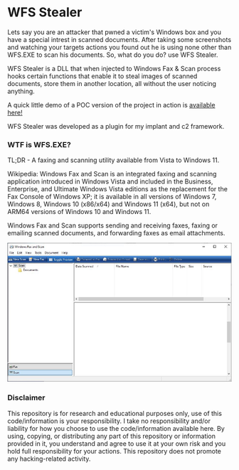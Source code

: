 # WFS Stealer

Lets say you are an attacker that pwned a victim's Windows box and you have a 
special intrest in scanned documents.
After taking some screenshots and watching your targets actions you found out he is using none
other than WFS.EXE to scan his documents.
So, what do you do? use WFS Stealer.

WFS Stealer is a DLL that when injected to Windows Fax & Scan process hooks certain functions that enable it to steal images of scanned documents, store them in another location, all without the user noticing anything.

A quick little demo of a POC version of the project in action is [available here!](https://youtu.be/HdC1e6Rpves?si=15ez4nDGZeyE9o3b)

WFS Stealer was developed as a plugin for my implant and c2 framework.

### WTF is WFS.EXE?

TL;DR - A faxing and scanning utility available from Vista to Windows 11.
 
Wikipedia: Windows Fax and Scan is an integrated faxing and scanning application introduced in Windows Vista and included in the Business, 
Enterprise, and Ultimate Windows Vista editions as the replacement for the Fax Console of Windows XP;
it is available in all versions of Windows 7, Windows 8, Windows 10 (x86/x64) and Windows 11 (x64), but not on ARM64 versions of Windows 10 and Windows 11.

Windows Fax and Scan supports sending and receiving faxes, faxing or emailing scanned documents, and forwarding faxes as email attachments.

![wfs](/assets/WFS.JPG)


### Disclaimer
This repository is for research and educational purposes only, use of this code/information is your responsibility.
I take no responsibility and/or liability for how you choose to use the code/information available here.
By using, copying, or distributing any part of this repository or information provided in it, you understand and agree to use it at your own risk and you hold full responsibility for your actions.
This repository does not promote any hacking-related activity.
